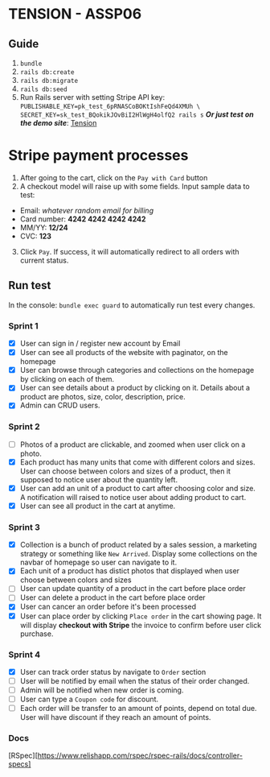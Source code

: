 # TENSION - ASSP06

## Guide
1. `bundle`
2. `rails db:create`
3. `rails db:migrate`
4. `rails db:seed`
5. Run Rails server with setting Stripe API key:
  `PUBLISHABLE_KEY=pk_test_6pRNASCoBOKtIshFeQd4XMUh \
   SECRET_KEY=sk_test_BQokikJOvBiI2HlWgH4olfQ2 rails s`
   _**Or just test on the demo site**_: [Tension](http://tension-sp.herokuapp.com)

# Stripe payment processes
1. After going to the cart, click on the `Pay with Card` button
2. A checkout model will raise up with some fields. Input sample data to test:
  * Email: _whatever random email for billing_
  * Card number: **4242 4242 4242 4242**
  * MM/YY: **12/24**
  * CVC: **123**
3. Click `Pay`. If success, it will automatically redirect to all orders with current status.

## Run test
In the console: `bundle exec guard` to automatically run test every changes.

### Sprint 1

* [x] User can sign in / register new account by Email
* [x] User can see all products of the website with paginator, on the homepage
* [x] User can browse through categories and collections on the homepage by clicking on each of them.
* [x] User can see details about a product by clicking on it. Details about a product are photos, size, color, description, price.
* [x] Admin can CRUD users.

### Sprint 2
* [ ] Photos of a product are clickable, and zoomed when user click on a photo.
* [x] Each product has many units that come with different colors and sizes. User can choose between colors and sizes of a product, then it supposed to notice user about the quantity left.
* [x] User can add an unit of a product to cart after choosing color and size. A notification will raised to notice user about adding product to cart.
* [x] User can see all product in the cart at anytime.

### Sprint 3
* [x] Collection is a bunch of product related by a sales session, a marketing strategy or something like `New Arrived`. Display some collections on the navbar of homepage so user can navigate to it.
* [x] Each unit of a product has distict photos that displayed when user choose between colors and sizes
* [ ] User can update quantity of a product in the cart before place order
* [ ] User can delete a product in the cart before place order
* [x] User can cancer an order before it's been processed
* [x] User can place order by clicking `Place order` in the cart showing page. It will display **checkout with Stripe** the invoice to confirm before user click purchase.

### Sprint 4
* [x] User can track order status by navigate to `Order` section
* [ ] User will be notified by email when the status of their order changed.
* [ ] Admin will be notified when new order is coming.
* [ ] User can type a `Coupon code` for discount.
* [ ] Each order will be transfer to an amount of points, depend on total due. User will have discount if they reach an amount of points.

### Docs
[RSpec][https://www.relishapp.com/rspec/rspec-rails/docs/controller-specs]
